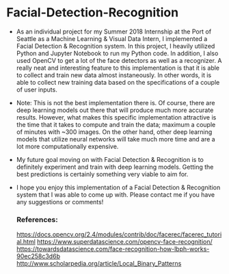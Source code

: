 # Facial-Detection-Recognition
- As an individual project for my Summer 2018 Internship at the Port of Seattle as a Machine Learning & Visual Data Intern, I implemented a Facial Detection & Recognition system. In this project, I heavily utilized Python and Jupyter Notebook to run my Python code. In addition, I also used OpenCV to get a lot of the face detectors as well as a recognizer. A really neat and interesting feature to this implementation is that it is able to collect and train new data almost instaneously. In other words, it is able to collect new training data based on the specifications of a couple of user inputs. 
- Note: This is not the best implementation there is. Of course, there are deep learning models out there that will produce much more accurate results. However, what makes this specific implementation attractive is the time that it takes to compute and train the data; maximum a couple of minutes with ~300 images. On the other hand, other deep learning models that utilize neural networks will take much more time and are a lot more computationally expensive. 
- My future goal moving on with Facial Detection & Recognition is to definitely experiment and train with deep learning models. Getting the best predictions is certainly something very viable to aim for. 
- I hope you enjoy this implementation of a Facial Detection & Recognition system that I was able to come up with. Please contact me if you have any suggestions or comments!
  
  ### References:
  https://docs.opencv.org/2.4/modules/contrib/doc/facerec/facerec_tutorial.html
  https://www.superdatascience.com/opencv-face-recognition/
  https://towardsdatascience.com/face-recognition-how-lbph-works-90ec258c3d6b
  http://www.scholarpedia.org/article/Local_Binary_Patterns
